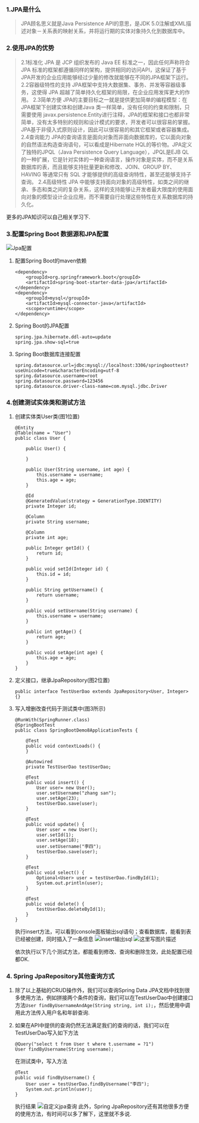 ### 1.JPA是什么
>JPA顾名思义就是Java Persistence API的意思，是JDK 5.0注解或XML描述对象－关系表的映射关系，并将运行期的实体对象持久化到数据库中。

### 2.使用JPA的优势
>2.1标准化
JPA 是 JCP 组织发布的 Java EE 标准之一，因此任何声称符合 JPA 标准的框架都遵循同样的架构，提供相同的访问API，这保证了基于JPA开发的企业应用能够经过少量的修改就能够在不同的JPA框架下运行。
2.2容器级特性的支持
JPA框架中支持大数据集、事务、并发等容器级事务，这使得 JPA 超越了简单持久化框架的局限，在企业应用发挥更大的作用。
2.3简单方便
JPA的主要目标之一就是提供更加简单的编程模型：在JPA框架下创建实体和创建Java 类一样简单，没有任何的约束和限制，只需要使用 javax.persistence.Entity进行注释，JPA的框架和接口也都非常简单，没有太多特别的规则和设计模式的要求，开发者可以很容易的掌握。JPA基于非侵入式原则设计，因此可以很容易的和其它框架或者容器集成。
2.4查询能力
JPA的查询语言是面向对象而非面向数据库的，它以面向对象的自然语法构造查询语句，可以看成是Hibernate HQL的等价物。JPA定义了独特的JPQL（Java Persistence Query Language），JPQL是EJB QL的一种扩展，它是针对实体的一种查询语言，操作对象是实体，而不是关系数据库的表，而且能够支持批量更新和修改、JOIN、GROUP BY、HAVING 等通常只有 SQL 才能够提供的高级查询特性，甚至还能够支持子查询。
2.4高级特性
JPA 中能够支持面向对象的高级特性，如类之间的继承、多态和类之间的复杂关系，这样的支持能够让开发者最大限度的使用面向对象的模型设计企业应用，而不需要自行处理这些特性在关系数据库的持久化。

更多的JPA知识可以自己相关学习下.

### 3.配置Spring Boot 数据源和JPA配置
![Jpa配置](https://raw.githubusercontent.com/mxjesse/mxjesse.github.io/master/img_floder/201906/20180604003210742.png)


1. 配置Spring Boot的maven依赖
	```
	<dependency>
		<groupId>org.springframework.boot</groupId>
		<artifactId>spring-boot-starter-data-jpa</artifactId>
	</dependency>
	<dependency>
		<groupId>mysql</groupId>
		<artifactId>mysql-connector-java</artifactId>
		<scope>runtime</scope>
	</dependency>
	```

2. Spring Boot的JPA配置
	```
	spring.jpa.hibernate.ddl-auto=update
	spring.jpa.show-sql=true
	```

3. Spring Boot数据库连接配置
	```
	spring.datasource.url=jdbc:mysql://localhost:3306/springboottest?useUnicode=true&characterEncoding=utf-8
	spring.datasource.username=root
	spring.datasource.password=123456
	spring.datasource.driver-class-name=com.mysql.jdbc.Driver
	```
 
### 4.创建测试实体类和测试方法
 
1. 创建实体类User类(图1位置)
	```
	@Entity
	@Table(name = "User")
	public class User {
	
		public User() {
			
		}
		
		public User(String username, int age) {
			this.username = username;
			this.age = age;
		}
		
		@Id
		@GeneratedValue(strategy = GenerationType.IDENTITY)
		private Integer id;
		
		@Column
		private String username;
		
		@Column
		private int age;
	
		public Integer getId() {
			return id;
		}
	
		public void setId(Integer id) {
			this.id = id;
		}
	
		public String getUsername() {
			return username;
		}
	
		public void setUsername(String username) {
			this.username = username;
		}
	
		public int getAge() {
			return age;
		}
	
		public void setAge(int age) {
			this.age = age;
		}
	}
	```

2.  定义接口，继承JpaRepository(图2位置)
	```
	public interface TestUserDao extends JpaRepository<User, Integer> {}
	```
3. 写入增删改查代码于测试类中(图3所示)

	```
	@RunWith(SpringRunner.class)
	@SpringBootTest
	public class SpringBootDemo8ApplicationTests {
	
		@Test
		public void contextLoads() {
		}
	
		@Autowired
		private TestUserDao testUserDao;
		
		@Test
		public void insert() {
			User user= new User();
			user.setUsername("zhang san");
			user.setAge(23);
			testUserDao.save(user);
		}
	
		@Test
		public void update() {
			User user = new User();
			user.setId(1);
			user.setAge(18);
			user.setUsername("李四");
			testUserDao.save(user);
		}
		
		@Test
		public void select() {
			Optional<User> user = testUserDao.findById(1);
			System.out.println(user);
		}
		
		@Test
		public void delete() {
			testUserDao.deleteById(1);
		}
	}
	```
	
	执行insert方法，可以看到console面板输出sql语句；查看数据库，能看到表已经被创建，同时插入了一条信息
	![insert输出sql](https://raw.githubusercontent.com/mxjesse/mxjesse.github.io/master/img_floder/201906/20180604003819244.png)
	![这里写图片描述](https://raw.githubusercontent.com/mxjesse/mxjesse.github.io/master/img_floder/201906/20180604003941116.png)
	
	依次执行以下几个测试方法，都能看到修改、查询和删除生效，此处配置已经都OK.

### 4. Spring JpaRepository其他查询方式

1. 除了以上基础的CRUD操作外，我们可以查询Spring Data JPA文档中找到很多使用方法，例如拼接两个条件的查询，我们可以在TestUserDao中创建接口方法`User findByUsernameAndAge(String string, int i);`，然后使用中调用此方法传入用户名和年龄查询.

2. 如果在API中提供的查询仍然无法满足我们的查询的话，我们可以在TestUserDao写入如下方法
	```
	@Query("select t from User t where t.username = ?1")
	User findByUsername(String username);
	```
	在测试类中，写入方法
	```
	@Test
	public void findByUsername() {
		User user = testUserDao.findByUsername("李四");
		System.out.println(user);
	}
	```
	执行结果
	![自定义jpa查询](https://raw.githubusercontent.com/mxjesse/mxjesse.github.io/master/img_floder/201906/20180604011056586.png)
此外，Spring JpaRepository还有其他很多方便的使用方法，有时间可以多了解下，这里就不多说.